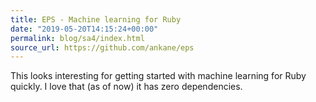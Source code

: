 ```yaml
---
title: EPS - Machine learning for Ruby
date: "2019-05-20T14:15:24+00:00"
permalink: blog/sa4/index.html
source_url: https://github.com/ankane/eps
---
```


This looks interesting for getting started with machine learning for Ruby quickly. I love that (as of now) it has zero dependencies.

